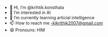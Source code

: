 - 👋 Hi, I’m @krihtik.konsthala
- 👀 I’m interested in AI 
- 🌱 I’m currently learning articial intelligence 
- 📫 How to reach me -kjkrithik2007@gmail.com
- 😄 Pronouns: HIM
  

<!---
krihtik0708/krihtik0708 is a ✨ special ✨ repository because its `README.md` (this file) appears on your GitHub profile.
You can click the Preview link to take a look at your changes.
--->
